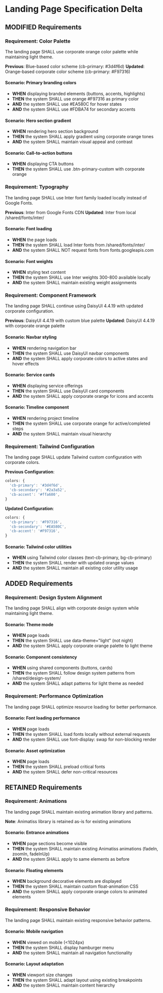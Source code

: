 # Landing Page Specification Delta

## MODIFIED Requirements

### Requirement: Color Palette
The landing page SHALL use corporate orange color palette while maintaining light theme.

**Previous**: Blue-based color scheme (cb-primary: #3d4f6d)
**Updated**: Orange-based corporate color scheme (cb-primary: #F97316)

#### Scenario: Primary branding colors
- **WHEN** displaying branded elements (buttons, accents, highlights)
- **THEN** the system SHALL use orange #F97316 as primary color
- **AND** the system SHALL use #EA580C for hover states
- **AND** the system SHALL use #FDBA74 for secondary accents

#### Scenario: Hero section gradient
- **WHEN** rendering hero section background
- **THEN** the system SHALL apply gradient using corporate orange tones
- **AND** the system SHALL maintain visual appeal and contrast

#### Scenario: Call-to-action buttons
- **WHEN** displaying CTA buttons
- **THEN** the system SHALL use .btn-primary-custom with corporate orange

### Requirement: Typography
The landing page SHALL use Inter font family loaded locally instead of Google Fonts.

**Previous**: Inter from Google Fonts CDN
**Updated**: Inter from local /shared/fonts/inter/

#### Scenario: Font loading
- **WHEN** the page loads
- **THEN** the system SHALL load Inter fonts from /shared/fonts/inter/
- **AND** the system SHALL NOT request fonts from fonts.googleapis.com

#### Scenario: Font weights
- **WHEN** styling text content
- **THEN** the system SHALL use Inter weights 300-800 available locally
- **AND** the system SHALL maintain existing weight assignments

### Requirement: Component Framework
The landing page SHALL continue using DaisyUI 4.4.19 with updated corporate configuration.

**Previous**: DaisyUI 4.4.19 with custom blue palette
**Updated**: DaisyUI 4.4.19 with corporate orange palette

#### Scenario: Navbar styling
- **WHEN** rendering navigation bar
- **THEN** the system SHALL use DaisyUI navbar components
- **AND** the system SHALL apply corporate colors to active states and hover effects

#### Scenario: Service cards
- **WHEN** displaying service offerings
- **THEN** the system SHALL use DaisyUI card components
- **AND** the system SHALL apply corporate orange for icons and accents

#### Scenario: Timeline component
- **WHEN** rendering project timeline
- **THEN** the system SHALL use corporate orange for active/completed steps
- **AND** the system SHALL maintain visual hierarchy

### Requirement: Tailwind Configuration
The landing page SHALL update Tailwind custom configuration with corporate colors.

**Previous Configuration**:
```javascript
colors: {
  'cb-primary': '#3d4f6d',
  'cb-secondary': '#2a3a52',
  'cb-accent': '#ffa600',
}
```

**Updated Configuration**:
```javascript
colors: {
  'cb-primary': '#F97316',
  'cb-secondary': '#EA580C',
  'cb-accent': '#F97316',
}
```

#### Scenario: Tailwind color utilities
- **WHEN** using Tailwind color classes (text-cb-primary, bg-cb-primary)
- **THEN** the system SHALL render with updated orange values
- **AND** the system SHALL maintain all existing color utility usage

## ADDED Requirements

### Requirement: Design System Alignment
The landing page SHALL align with corporate design system while maintaining light theme.

#### Scenario: Theme mode
- **WHEN** page loads
- **THEN** the system SHALL use data-theme="light" (not night)
- **AND** the system SHALL apply corporate orange palette to light theme

#### Scenario: Component consistency
- **WHEN** using shared components (buttons, cards)
- **THEN** the system SHALL follow design system patterns from /shared/design-system/
- **AND** the system SHALL adapt patterns for light theme as needed

### Requirement: Performance Optimization
The landing page SHALL optimize resource loading for better performance.

#### Scenario: Font loading performance
- **WHEN** page loads
- **THEN** the system SHALL load fonts locally without external requests
- **AND** the system SHALL use font-display: swap for non-blocking render

#### Scenario: Asset optimization
- **WHEN** page loads
- **THEN** the system SHALL preload critical fonts
- **AND** the system SHALL defer non-critical resources

## RETAINED Requirements

### Requirement: Animations
The landing page SHALL maintain existing animation library and patterns.

**Note**: Animatiss library is retained as-is for existing animations

#### Scenario: Entrance animations
- **WHEN** page sections become visible
- **THEN** the system SHALL maintain existing Animatiss animations (fadeIn, zoomIn, fadeInUp)
- **AND** the system SHALL apply to same elements as before

#### Scenario: Floating elements
- **WHEN** background decorative elements are displayed
- **THEN** the system SHALL maintain custom float-animation CSS
- **AND** the system SHALL apply corporate orange colors to animated elements

### Requirement: Responsive Behavior
The landing page SHALL maintain existing responsive behavior patterns.

#### Scenario: Mobile navigation
- **WHEN** viewed on mobile (<1024px)
- **THEN** the system SHALL display hamburger menu
- **AND** the system SHALL maintain all navigation functionality

#### Scenario: Layout adaptation
- **WHEN** viewport size changes
- **THEN** the system SHALL adapt layout using existing breakpoints
- **AND** the system SHALL maintain content hierarchy
